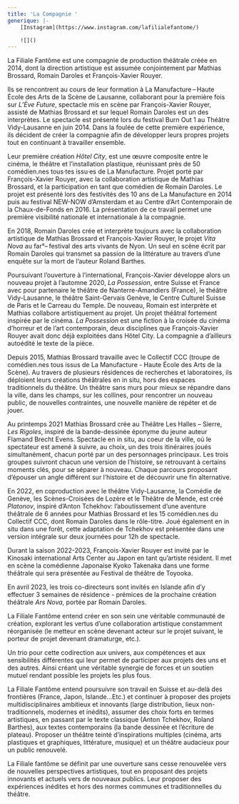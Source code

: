 ```yaml
---
title: 'La Compagnie '
generique: |-
    [Instagram](https://www.instagram.com/lafilialefantome/)

    ![]()
---
```


La Filiale Fantôme est une compagnie de production théâtrale créée en 2014, dont la direction artistique est assumée conjointement par Mathias Brossard, Romain Daroles et François-Xavier Rouyer.

Ils se rencontrent au cours de leur formation à La Manufacture – Haute École des Arts de la Scène de Lausanne, collaborant pour la première fois sur _L’Ève Future_, spectacle mis en scène par François-Xavier Rouyer, assisté de Mathias Brossard et sur lequel Romain Daroles est un des interprètes. Le spectacle est présenté lors du festival Burn Out 1 au Théâtre Vidy-Lausanne en juin 2014. Dans la foulée de cette première expérience, ils décident de créer la compagnie afin de développer leurs propres projets tout en continuant à travailler ensemble.

Leur première création _Hôtel City_, est une œuvre composite entre le cinéma, le théâtre et l’installation plastique, réunissant près de 50 comédien.nes tous·tes issu·es de La Manufacture. Projet porté par François-Xavier Rouyer, avec la collaboration artistique de Mathias Brossard, et la participation en tant que comédien de Romain Daroles. Le projet est présenté lors des festivités des 10 ans de La Manufacture en 2014 puis au festival NEW-NOW d’Amsterdam et au Centre d’Art Contemporain de la Chaux-de-Fonds en 2016. La présentation de ce travail permet une première visibilité nationale et internationale à la compagnie.

En 2018, Romain Daroles crée et interprète toujours avec la collaboration artistique de Mathias Brossard et François-Xavier Rouyer, le projet _Vita Nova_ au far°– festival des arts vivants de Nyon. Un seul en scène écrit par Romain Daroles qui transmet sa passion de la littérature au travers d’une enquête sur la mort de l’auteur Roland Barthes.

Poursuivant l’ouverture à l’international, François-Xavier développe alors un nouveau projet à l’automne 2020, _La Possession_, entre Suisse et France avec pour partenaire le théâtre de Nanterre-Amandiers (France), le théâtre Vidy-Lausanne, le théâtre Saint-Gervais Genève, le Centre Culturel Suisse de Paris et le Carreau du Temple. De nouveau, Romain est interprète et Mathias collabore artistiquement au projet. Un projet théâtral fortement inspirée par le cinéma. _La Possession_ est une fiction à la croisée du cinéma d’horreur et de l’art contemporain, deux disciplines que François-Xavier Rouyer avait donc déjà exploitées dans Hôtel City. La compagnie a d’ailleurs autoédité le texte de la pièce.

Depuis 2015, Mathias Brossard travaille avec le Collectif CCC (troupe de comédien.nes tous issus de La Manufacture - Haute École des Arts de la Scène). Au travers de plusieurs résidences de recherches et laboratoires, ils déploient leurs créations théâtrales en in situ, hors des espaces traditionnels du théâtre. Un théâtre sans murs pour mieux se répandre dans la ville, dans les champs, sur les collines, pour rencontrer un nouveau public, de nouvelles contraintes, une nouvelle manière de répéter et de jouer.

Au printemps 2021 Mathias Brossard crée au Théâtre Les Halles – Sierre, _Les Rigoles_, inspiré de la bande-dessinée éponyme du jeune auteur Flamand Brecht Evens. Spectacle en in situ, au coeur de la ville, où le spectateur est amené à suivre, au choix, un des trois itinéraires joués simultanément, chacun porté par un des personnages principaux. Les trois groupes suivront chacun une version de l’histoire, se retrouvant à certains moments clés, pour se séparer à nouveau. Chaque parcours proposant d’épouser un angle différent sur l’histoire et de découvrir une fin alternative.

En 2022, en coproduction avec le théâtre Vidy-Lausanne, la Comédie de Genève, les Scènes-Croisées de Lozère et le Théâtre de Mende, est créé _Platonov_, inspiré d’Anton Tchekhov: l’aboutissement d’une aventure théâtrale de 6 années pour Mathias Brossard et les 15 comédien.nes du Collectif CCC, dont Romain Daroles dans le rôle-titre. Joué également en in situ dans une forêt, cette adaptation de Tchekhov est présentée dans une version intégrale sur deux journées pour 12h de spectacle.

Durant la saison 2022-2023, François-Xavier Rouyer est invité par le Kinosaki international Arts Center au Japon en tant qu’artiste résident. Il met en scène la comédienne Japonaise Kyoko Takenaka dans une forme théâtrale qui sera présentée au Festival de théâtre de Toyooka.

En avril 2023, les trois co-directeurs sont invités en Islande afin d’y effectuer 3 semaines de résidence - prémices de la prochaine création théâtrale _Ars Nova_, portée par Romain Daroles.

La Filiale Fantôme entend créer en son sein une véritable communauté de création, explorant les vertus d’une collaboration artistique constamment réorganisée (le metteur en scène devenant acteur sur le projet suivant, le porteur de projet devenant dramaturge, etc.).

Un trio pour cette codirection aux univers, aux compétences et aux sensibilités différentes qui leur permet de participer aux projets des uns et des autres. Ainsi créant une véritable synergie de forces et un soutien mutuel rendant possible les projets les plus fous.

La Filiale Fantôme entend poursuivre son travail en Suisse et au-delà des frontières (France, Japon, Islande…Etc.) et continuer à proposer des projets multidisciplinaires ambitieux et innovants (large distribution, lieux non-traditionnels, modernes et inédits), assumer des choix forts en termes artistiques, en passant par le texte classique (Anton Tchekhov, Roland Barthes), aux textes contemporains (la bande dessinée et l’écriture de plateau). Proposer un théâtre teinté d’inspirations multiples (cinéma, arts plastiques et graphiques, littérature, musique) et un théâtre audacieux pour un public renouvelé.

La Filiale fantôme se définit par une ouverture sans cesse renouvelée vers de nouvelles perspectives artistiques, tout en proposant des projets innovants et actuels vers de nouveaux publics. Leur proposer des expériences inédites et hors des normes communes et traditionnelles du théâtre.
